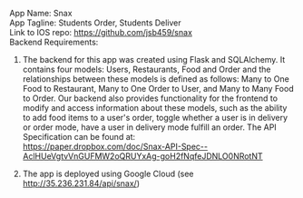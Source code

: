 App Name: Snax  
App Tagline: Students Order, Students Deliver  
Link to IOS repo: https://github.com/jsb459/snax  
Backend Requirements: 
1. The backend for this app was created using Flask and SQLAlchemy. It contains four models: Users, Restaurants, Food and Order and the relationships between these models is defined as follows: Many to One Food to Restaurant, Many to One Order to User, and Many to Many Food to Order. Our backend also provides functionality for the frontend to modify and access information about these models, such as the ability to add food items to a user's order, toggle whether a user is in delivery or order mode, have a user in delivery mode fulfill an order. The API Specification can be found at:  
    https://paper.dropbox.com/doc/Snax-API-Spec--AclHUeVgtvVnGUFMW2oQRUYxAg-goH2fNqfeJDNLO0NRotNT    
    
 2. The app is deployed using Google Cloud (see http://35.236.231.84/api/snax/)
    
   
    
